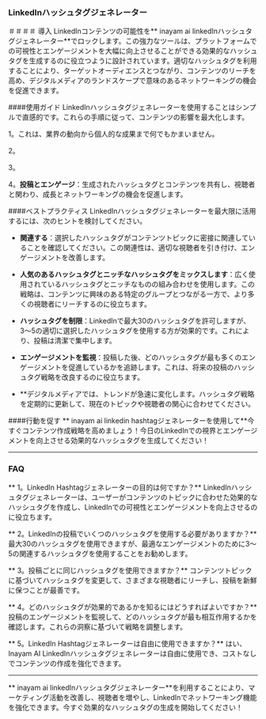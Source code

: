 ### LinkedInハッシュタグジェネレーター

＃＃＃＃ 導入
LinkedInコンテンツの可能性を** inayam ai linkedInハッシュタグジェネレーター**でロックします。この強力なツールは、プラットフォームでの可視性とエンゲージメントを大幅に向上させることができる効果的なハッシュタグを生成するのに役立つように設計されています。適切なハッシュタグを利用することにより、ターゲットオーディエンスとつながり、コンテンツのリーチを高め、デジタルメディアのランドスケープで意味のあるネットワーキングの機会を促進できます。

####使用ガイド
LinkedInハッシュタグジェネレーターを使用することはシンプルで直感的です。これらの手順に従って、コンテンツの影響を最大化します。

1。これは、業界の動向から個人的な成果まで何でもかまいません。

2。

3。

4。**投稿とエンゲージ**：生成されたハッシュタグとコンテンツを共有し、視聴者と関わり、成長とネットワーキングの機会を促進します。

####ベストプラクティス
LinkedInハッシュタグジェネレーターを最大限に活用するには、次のヒントを検討してください。

-  **関連する**：選択したハッシュタグがコンテンツトピックに密接に関連していることを確認してください。この関連性は、適切な視聴者を引き付け、エンゲージメントを改善します。

-  **人気のあるハッシュタグとニッチなハッシュタグをミックスします**：広く使用されているハッシュタグとニッチなものの組み合わせを使用します。この戦略は、コンテンツに興味のある特定のグループとつながる一方で、より多くの視聴者にリーチするのに役立ちます。

-  **ハッシュタグを制限**：LinkedInで最大30のハッシュタグを許可しますが、3〜5の適切に選択したハッシュタグを使用する方が効果的です。これにより、投稿は清潔で集中します。

-  **エンゲージメントを監視**：投稿した後、どのハッシュタグが最も多くのエンゲージメントを促進しているかを追跡します。これは、将来の投稿のハッシュタグ戦略を改良するのに役立ちます。

-  **デジタルメディアでは、トレンドが急速に変化します。ハッシュタグ戦略を定期的に更新して、現在のトピックや視聴者の関心に合わせてください。

####行動を促す
** inayam ai linkedin hashtagジェネレーターを使用して**今すぐコンテンツ作成戦略を高めましょう！今日のLinkedInでの視界とエンゲージメントを向上させる効果的なハッシュタグを生成してください！

----

### FAQ

** 1。LinkedIn Hashtagジェネレーターの目的は何ですか？**
LinkedInハッシュタグジェネレーターは、ユーザーがコンテンツのトピックに合わせた効果的なハッシュタグを作成し、LinkedInでの可視性とエンゲージメントを向上させるのに役立ちます。

** 2。LinkedInの投稿でいくつのハッシュタグを使用する必要がありますか？**
最大30のハッシュタグを使用できますが、最適なエンゲージメントのために3〜5の関連するハッシュタグを使用することをお勧めします。

** 3。投稿ごとに同じハッシュタグを使用できますか？**
コンテンツトピックに基づいてハッシュタグを変更して、さまざまな視聴者にリーチし、投稿を新鮮に保つことが最善です。

** 4。どのハッシュタグが効果的であるかを知るにはどうすればよいですか？**
投稿のエンゲージメントを監視して、どのハッシュタグが最も相互作用するかを確認します。これらの洞察に基づいて戦略を調整します。

** 5。LinkedIn Hashtagジェネレーターは自由に使用できますか？**
はい、Inayam AI LinkedInハッシュタグジェネレーターは自由に使用でき、コストなしでコンテンツの作成を強化できます。

----

** inayam ai linkedInハッシュタグジェネレーター**を利用することにより、マーケティング活動を改善し、視聴者を増やし、LinkedInでネットワーキング機能を強化できます。今すぐ効果的なハッシュタグの生成を開始してください！